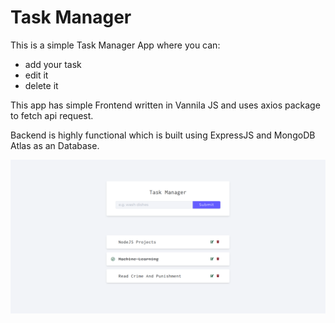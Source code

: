 # Task Manager
This is a simple Task Manager App where you can:
* add your task
* edit it
* delete it

This app has simple Frontend written in Vannila JS and uses axios package to fetch api request.

Backend is highly functional which is built using ExpressJS and MongoDB Atlas as an Database.

![Home Page](https://raw.githubusercontent.com/zenc0derr/NodeJS-Express-Projects/main/Task%20Manager/public/images/TaskManagerAppHome.png)
